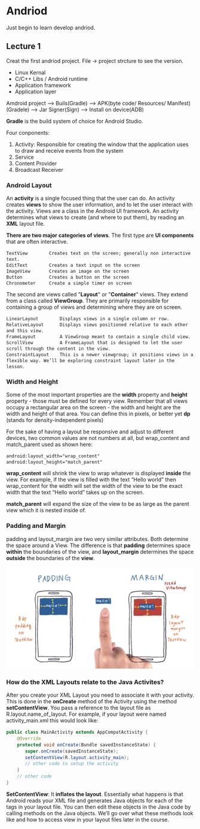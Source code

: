 # Andriod

Just begin to learn develop andriod.

## Lecture 1 

Creat the first andriod project. File -> project strcture to see the version.  

- Linux Kernal
- C/C++ Libs / Android runtime
- Application framework
- Application layer

Amdroid project --> Buils(Gradle) --> APK(byte code/ Resources/ Manifest)(Gradele) --> Jar Signer(Sign) --> Install on device(ADB)  

**Gradle** is the build system of choice for Android Studio.


Four conponents:  
1. Activity: Responsible for creating the window that the application uses to draw and receive events from the system  
2. Service   
3. Content Provider  
4. Broadcast Receiver

### Android Layout

An **activity** is a single focused thing that the user can do. An activity creates **views** to show the user information, and to let the user interact with the activity. Views are a class in the Android UI framework. An activity determines what views to create (and where to put them), by reading an **XML** layout file.  

**There are two major categories of views**. The first type are **UI components** that are often interactive. 

```
TextView		Creates text on the screen; generally non interactive text.
EditText		Creates a text input on the screen
ImageView		Creates an image on the screen
Button			Creates a button on the screen
Chronometer	    Create a simple timer on screen
```

The second are views called "**Layout**" or "**Container**" views. They extend from a class called **ViewGroup**. They are primarily responsible for containing a group of views and determining where they are on screen.

```
LinearLayout		Displays views in a single column or row.
RelativeLayout		Displays views positioned relative to each other and this view.
FrameLayout	    	A ViewGroup meant to contain a single child view.
ScrollView			A FrameLayout that is designed to let the user scroll through the content in the view.
ConstraintLayout	This is a newer viewgroup; it positions views in a flexible way. We’ll be exploring constraint layout later in the lesson.
```

### Width and Height

Some of the most important properties are the **width** property and **height** property - those must be defined for every view. Remember that all views occupy a rectangular area on the screen - the width and height are the width and height of that area. You can define this in pixels, or better yet **dp** (stands for density-independent pixels)

For the sake of having a layout be responsive and adjust to different devices, two common values are not numbers at all, but wrap_content and match_parent used as shown here:

```
android:layout_width="wrap_content"
android:layout_height="match_parent"
```

**wrap_content** will shrink the view to wrap whatever is displayed **inside** the view. For example, if the view is filled with the text “Hello world” then wrap_content for the width will set the width of the view to be the exact width that the text “Hello world” takes up on the screen.

**match_parent** will expand the size of the view to be as large as the parent view which it is nested inside of.

### Padding and Margin

padding and layout_margin are two very similar attributes. Both determine the space around a View. The difference is that **padding** determines space **within** the boundaries of the view, and **layout_margin** determines the space **outside** the boundaries of the **view**.

<center>

![](https://github.com/bikegcy/MK_Pic/blob/master/padding-margin.png?raw=true)

</center>

### How do the XML Layouts relate to the Java Activites?

After you create your XML Layout you need to associate it with your activity. This is done in the **onCreate** method of the Activity using the method **setContentView**. You pass a reference to the layout file as R.layout.name_of_layout. For example, if your layout were named activity_main.xml this would look like:

```java
public class MainActivity extends AppCompatActivity {
    @Override
    protected void onCreate(Bundle savedInstanceState) {
       super.onCreate(savedInstanceState);
       setContentView(R.layout.activity_main);
       // other code to setup the activity
    }
    // other code
}
```
**SetContentView**:  It **inflates the layout**. Essentially what happens is that Android reads your XML file and generates Java objects for each of the tags in your layout file. You can then edit these objects in the Java code by calling methods on the Java objects. We’ll go over what these methods look like and how to access view in your layout files later in the course.












